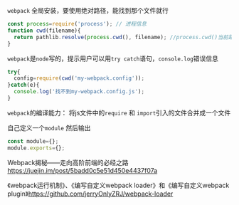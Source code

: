 `webpack` 全局安装，要使用绝对路径，能找到那个文件就行

```js
const process=require('process'); // 进程信息
function cwd(filename){
  return pathlib.resolve(process.cwd(), filename); //process.cwd()当前路径
}
```

`webpack`是`node`写的，提示用户可以用`try catch`语句，`console.log`错误信息

```js
try{
  config=require(cwd('my-webpack.config'));
}catch(e){
  console.log('找不到my-webpack.config.js');
}
```

`webpack`的编译能力： 将js文件中的`require` 和 `import`引入的文件合并成一个文件

自己定义一个`module` 然后输出
```js
const module={};
module.exports={};
```

Webpack揭秘——走向高阶前端的必经之路 https://juejin.im/post/5badd0c5e51d450e4437f07a

《webpack运行机制》、《编写自定义webpack loader》和《编写自定义webpack plugin》https://github.com/jerryOnlyZRJ/webpack-loader